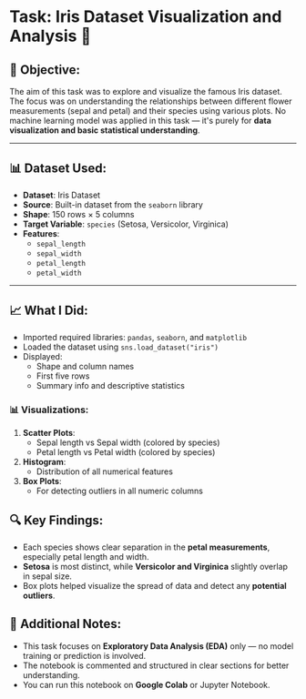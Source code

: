 # Task: Iris Dataset Visualization and Analysis 🌸

## 📌 Objective:
The aim of this task was to explore and visualize the famous Iris dataset. The focus was on understanding the relationships between different flower measurements (sepal and petal) and their species using various plots. No machine learning model was applied in this task — it's purely for **data visualization and basic statistical understanding**.

---

## 📊 Dataset Used:
- **Dataset**: Iris Dataset
- **Source**: Built-in dataset from the `seaborn` library
- **Shape**: 150 rows × 5 columns
- **Target Variable**: `species` (Setosa, Versicolor, Virginica)
- **Features**:
  - `sepal_length`
  - `sepal_width`
  - `petal_length`
  - `petal_width`

---

## 📈 What I Did:
- Imported required libraries: `pandas`, `seaborn`, and `matplotlib`
- Loaded the dataset using `sns.load_dataset("iris")`
- Displayed:
  - Shape and column names
  - First five rows
  - Summary info and descriptive statistics

### 📊 Visualizations:
1. **Scatter Plots**:
   - Sepal length vs Sepal width (colored by species)
   - Petal length vs Petal width (colored by species)
2. **Histogram**:
   - Distribution of all numerical features
3. **Box Plots**:
   - For detecting outliers in all numeric columns



## 🔍 Key Findings:
- Each species shows clear separation in the **petal measurements**, especially petal length and width.
- **Setosa** is most distinct, while **Versicolor and Virginica** slightly overlap in sepal size.
- Box plots helped visualize the spread of data and detect any **potential outliers**.



## 🧾 Additional Notes:
- This task focuses on **Exploratory Data Analysis (EDA)** only — no model training or prediction is involved.
- The notebook is commented and structured in clear sections for better understanding.
- You can run this notebook on **Google Colab** or Jupyter Notebook.


